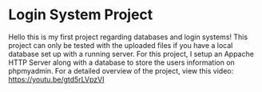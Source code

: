 # Login System Project 


Hello this is my first project regarding databases and login systems! This project can only be tested with the uploaded files if you have a local database set up with a running server. For this project, I setup an Appache HTTP Server along with a database to store the users information on phpmyadmin. For a detailed overview of the project, view this video: https://youtu.be/gtd5rLVpzVI 
